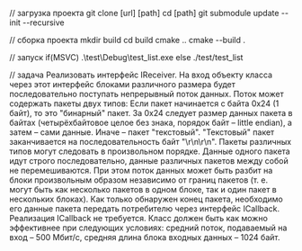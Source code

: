 // загрузка проекта
git clone [url] [path]
cd [path]
git submodule update --init --recursive

// сборка проекта
mkdir build
cd build
cmake ..
cmake --build .

// запуск
if(MSVC)
    .\test\Debug\test_list.exe
else
    ./test/test_list

// задача
Реализовать интерфейс IReceiver.
 На вход объекту класса через этот интерфейс блоками различного размера будет последовательно поступать непрерывный поток
данных.
Поток может содержать пакеты двух типов:
Если пакет начинается с байта 0x24 (1 байт), то это "бинарный" пакет. За 0x24 следует размер данных пакета в байтах
(четырёхбайтовое целое без знака, порядок байт – little endian), а затем – сами данные.
Иначе – пакет "текстовый". "Текстовый" пакет заканчивается на последовательность байт "\r\n\r\n".
Пакеты различных типов могут следовать в произвольном порядке. Данные одного пакета идут строго последовательно, данные
различных пакетов между собой не перемешиваются. При этом поток данных может быть разбит на блоки произвольным образом
независимо от границ пакетов (т. е. могут быть как несколько пакетов в одном блоке, так и один пакет в нескольких блоках).
Как только обнаружен конец пакета, необходимо его данные пакета передать потребителю через интерфейс ICallback.
Реализация ICallback не требуется.
Класс должен быть как можно эффективнее при следующих условиях: средний поток, подаваемый на вход – 500 Мбит/с, средняя
длина блока входных данных – 1024 байт.